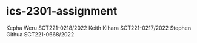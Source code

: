 # ics-2301-assignment
Kepha Weru        SCT221-0218/2022
Keith Kihara      SCT221-0217/2022
Stephen Githua    SCT221-0668/2022
